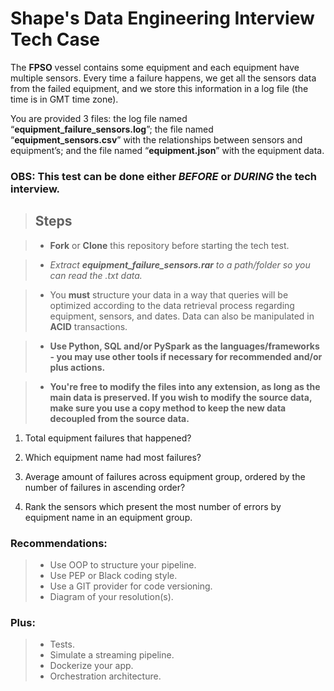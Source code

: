 # Shape's Data Engineering Interview Tech Case
The **FPSO** vessel contains some equipment and each equipment have multiple sensors. Every time a failure happens, we get all the sensors data from the failed equipment, and we store this information in a log file (the time is in GMT time zone).

You are provided 3 files: the log file named “**equipment_failure_sensors.log**”; the file named “**equipment_sensors.csv**” with the relationships between sensors and equipment’s; and the file named “**equipment.json**” with the equipment data.

### OBS: This test can be done either *BEFORE* or *DURING* the tech interview.

> ## Steps

> - **Fork** or **Clone** this repository before starting the tech test.

> - *Extract **equipment_failure_sensors.rar** to a path/folder so you can read the .txt data.*

> - You **must** structure your data in a way that queries will be optimized according to the data retrieval process regarding equipment, sensors, and dates. Data can also be manipulated in **ACID** transactions.

> - **Use Python, SQL and/or PySpark as the languages/frameworks - you may use other tools if necessary for recommended and/or plus actions.**

> - **You're free to modify the files into any extension, as long as the main data is preserved. If you wish to modify the source data, make sure you use a copy method to keep the new data decoupled from the source data.**

1. Total equipment failures that happened?

2. Which equipment name had most failures?

3. Average amount of failures across equipment group, ordered by the number of failures in ascending order?

4.  Rank the sensors which present the most number of errors by equipment name in an equipment group.

### Recommendations: 

>- Use OOP to structure your pipeline.
>- Use PEP or Black coding style.
>- Use a GIT provider for code versioning.
>- Diagram of your resolution(s).

### Plus:

>- Tests.
>- Simulate a streaming pipeline.
>- Dockerize your app.
>- Orchestration architecture.

